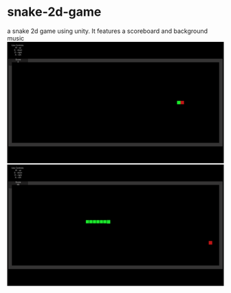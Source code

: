 # snake-2d-game
a snake 2d game using unity. It features a scoreboard and background music
<img src="https://github.com/successfuljosh/snake-2d-game/blob/main/A.png" />
<img src="https://github.com/successfuljosh/snake-2d-game/blob/main/B.png" />
